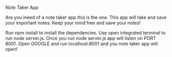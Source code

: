 Note Taker App

Are you ineed of a note taker app this is the one. This app will take and save your important notes. Keep your mind free and save your notes!

Run npm install to install the dependencies. Use open integrated terminal to run node server.js. Once you run node server.js app will listen on PORT 8001.
Open GOOGLE and run localhost:8001 and you note taker app will open!
